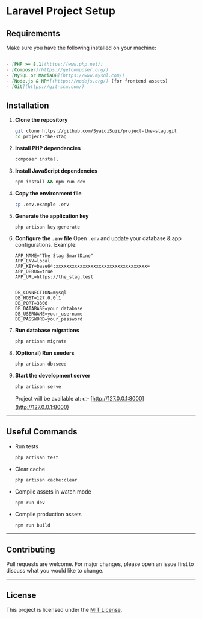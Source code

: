 # Laravel Project Setup

## Requirements
Make sure you have the following installed on your machine:

````markdown

- [PHP >= 8.1](https://www.php.net/)
- [Composer](https://getcomposer.org/)
- [MySQL or MariaDB](https://www.mysql.com/)
- [Node.js & NPM](https://nodejs.org/) (for frontend assets)
- [Git](https://git-scm.com/)

````

## Installation

1. **Clone the repository**
   ```bash
   git clone https://github.com/SyaidiSuii/project-the-stag.git
   cd project-the-stag


2. **Install PHP dependencies**

   ```bash
   composer install
   ```

3. **Install JavaScript dependencies**

   ```bash
   npm install && npm run dev
   ```

4. **Copy the environment file**

   ```bash
   cp .env.example .env
   ```

5. **Generate the application key**

   ```bash
   php artisan key:generate
   ```

6. **Configure the `.env` file**
   Open `.env` and update your database & app configurations. Example:

   ```
   APP_NAME="The Stag SmartDine"
   APP_ENV=local
   APP_KEY=base64:xxxxxxxxxxxxxxxxxxxxxxxxxxxxxxxxxx=
   APP_DEBUG=true
   APP_URL=https://the_stag.test
  

   DB_CONNECTION=mysql
   DB_HOST=127.0.0.1
   DB_PORT=3306
   DB_DATABASE=your_database
   DB_USERNAME=your_username
   DB_PASSWORD=your_password
   ```

7. **Run database migrations**

   ```bash
   php artisan migrate
   ```

8. **(Optional) Run seeders**

   ```bash
   php artisan db:seed
   ```

9. **Start the development server**

   ```bash
   php artisan serve
   ```

   Project will be available at:
   👉 [http://127.0.0.1:8000](http://127.0.0.1:8000)

---

## Useful Commands

* Run tests

  ```bash
  php artisan test
  ```

* Clear cache

  ```bash
  php artisan cache:clear
  ```

* Compile assets in watch mode

  ```bash
  npm run dev
  ```

* Compile production assets

  ```bash
  npm run build
  ```

---

## Contributing

Pull requests are welcome. For major changes, please open an issue first to discuss what you would like to change.

---

## License

This project is licensed under the [MIT License](LICENSE).

